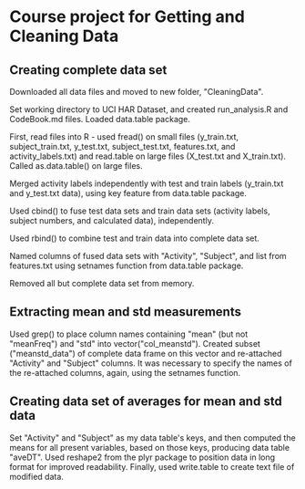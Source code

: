 Course project for Getting and Cleaning Data 
========================================================

## Creating complete data set

Downloaded all data files and moved to new folder, "CleaningData".

Set working directory to UCI HAR Dataset, and created run_analysis.R and CodeBook.md files.  Loaded data.table package.

First, read files into R - used fread() on small files (y_train.txt, subject_train.txt, y_test.txt, subject_test.txt, features.txt, and activity_labels.txt) and read.table on large files (X_test.txt and X_train.txt).  Called as.data.table() on large files.

Merged activity labels independently with test and train labels (y_train.txt and y_test.txt data), using key feature from data.table package.  

Used cbind() to fuse test data sets and train data sets (activity labels, subject numbers, and calculated data), independently.

Used rbind() to combine test and train data into complete data set.

Named columns of fused data sets with "Activity", "Subject", and list from features.txt using setnames function from data.table package.

Removed all but complete data set from memory.

## Extracting mean and std measurements

Used grep() to place column names containing "mean" (but not "meanFreq") and "std" into vector("col_meanstd").  Created subset ("meanstd_data") of complete data frame on this vector and re-attached "Activity" and "Subject" columns.  It was necessary to specify the names of the re-attached columns, again, using the setnames function.

## Creating data set of averages for mean and std data

Set "Activity" and "Subject" as my data table's keys, and then computed the means for all present variables, based on those keys, producing data table "aveDT".  Used reshape2 from the plyr package to position data in long format for improved readability.  Finally, used write.table to create text file of modified data.
